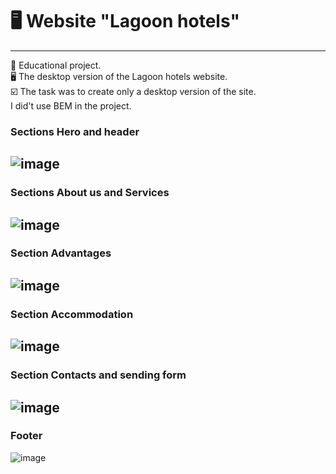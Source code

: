 # 🖥 Website "Lagoon hotels"
---
📒 Educational project.  
🖥 The desktop version of the Lagoon hotels website.  
☑️ The task was to create only a desktop version of the site.  
I did't use BEM in the project.  

### Sections Hero and header
![image](https://user-images.githubusercontent.com/101246310/157474225-d1849c1d-aba0-4770-af27-0acdafe35a8a.png) 
---

### Sections About us and Services
![image](https://user-images.githubusercontent.com/101246310/157474364-4fdeb250-a9bb-41c4-8fbb-4ef4fda12cbf.png)
---

### Section Advantages
![image](https://user-images.githubusercontent.com/101246310/157474702-254aca8f-e58e-4d64-b998-2f2b1dcc1d87.png)
---

### Section Accommodation
![image](https://user-images.githubusercontent.com/101246310/157474864-a25868dc-292b-4b43-a9de-b26437eb3176.png)
---

### Section Contacts and sending form
![image](https://user-images.githubusercontent.com/101246310/157475091-82e1b6cf-efd7-4e7c-8b26-b9b3a315ada9.png)
---

### Footer
![image](https://user-images.githubusercontent.com/101246310/157475373-27954646-66b7-408b-b937-d299025d49da.png)
